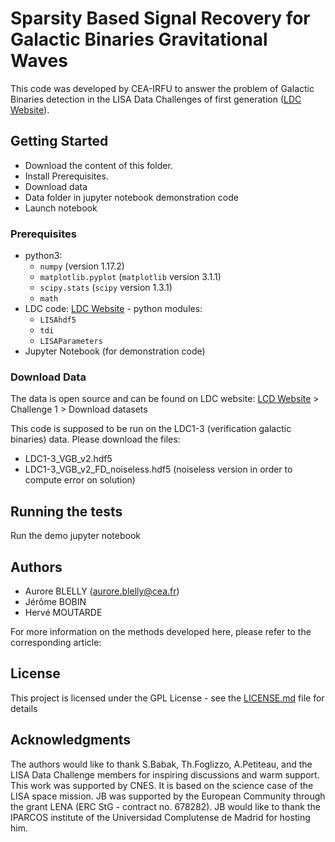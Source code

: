 # Sparsity Based Signal Recovery for Galactic Binaries Gravitational Waves

This code was developed by CEA-IRFU to answer the problem of Galactic Binaries detection in the LISA Data Challenges of first generation ([LDC Website](https://lisa-ldc.lal.in2p3.fr/ldc)).

## Getting Started

* Download the content of this folder.
* Install Prerequisites.
* Download data
* Data folder in jupyter notebook demonstration code
* Launch notebook

### Prerequisites

* python3:
  - `numpy` (version 1.17.2)
  - `matplotlib.pyplot` (`matplotlib` version 3.1.1)
  - `scipy.stats` (`scipy` version 1.3.1)
  - `math`
* LDC code: [LDC Website](https://lisa-ldc.lal.in2p3.fr/ldc) - python modules:
  - `LISAhdf5`
  - `tdi`
  - `LISAParameters`
* Jupyter Notebook (for demonstration code)


### Download Data

The data is open source and can be found on LDC website: [LCD Website](https://lisa-ldc.lal.in2p3.fr/ldc) > Challenge 1 > Download datasets



This code is supposed to be run on the LDC1-3 (verification galactic binaries) data. Please download the files:

* LDC1-3_VGB_v2.hdf5
* LDC1-3_VGB_v2_FD_noiseless.hdf5  (noiseless version in order to compute error on solution)

## Running the tests

Run the demo jupyter notebook

## Authors
* Aurore BLELLY (aurore.blelly@cea.fr)
* Jérôme BOBIN
* Hervé MOUTARDE

For more information on the methods developed here, please refer to the corresponding article:

## License

This project is licensed under the GPL License - see the [LICENSE.md](LICENSE.md) file for details

## Acknowledgments

The authors would like to thank S.Babak, Th.Foglizzo, A.Petiteau, and the LISA Data Challenge members for inspiring discussions and warm support. This work was supported by CNES. It is based on the science case of the LISA space mission. JB was supported by the European Community through the grant LENA (ERC StG - contract no. 678282). JB would like to thank the IPARCOS institute of the Universidad Complutense de Madrid for hosting him.
